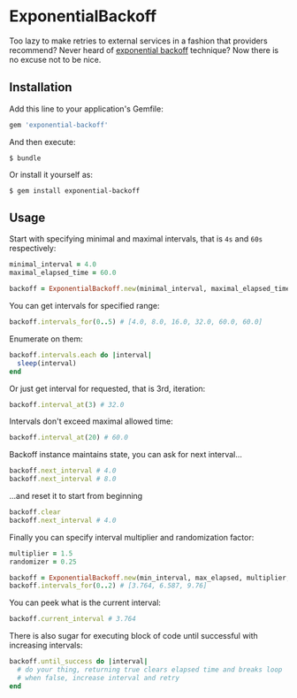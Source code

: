 ExponentialBackoff
==================

Too lazy to make retries to external services in a fashion that providers recommend? Never heard of [exponential backoff](http://en.wikipedia.org/wiki/Exponential_backoff) technique? Now there is no excuse not to be nice.

Installation
------------

Add this line to your application's Gemfile:

```ruby
gem 'exponential-backoff'
```

And then execute:

```
$ bundle
```

Or install it yourself as:

```
$ gem install exponential-backoff
```

Usage
-----

Start with specifying minimal and maximal intervals, that is `4s` and `60s` respectively:

```ruby
minimal_interval = 4.0
maximal_elapsed_time = 60.0

backoff = ExponentialBackoff.new(minimal_interval, maximal_elapsed_time)
```

You can get intervals for specified range:

```ruby
backoff.intervals_for(0..5) # [4.0, 8.0, 16.0, 32.0, 60.0, 60.0]
```

Enumerate on them:

```ruby
backoff.intervals.each do |interval|
  sleep(interval)
end
```

Or just get interval for requested, that is 3rd, iteration:

```ruby
backoff.interval_at(3) # 32.0
```

Intervals don't exceed maximal allowed time:

```ruby
backoff.interval_at(20) # 60.0
```

Backoff instance maintains state, you can ask for next interval...

```ruby
backoff.next_interval # 4.0
backoff.next_interval # 8.0
```

...and reset it to start from beginning

```ruby
backoff.clear
backoff.next_interval # 4.0
```

Finally you can specify interval multiplier and randomization factor:

```ruby
multiplier = 1.5
randomizer = 0.25

backoff = ExponentialBackoff.new(min_interval, max_elapsed, multiplier, randomizer)
backoff.intervals_for(0..2) # [3.764, 6.587, 9.76]
```

You can peek what is the current interval:

```ruby
backoff.current_interval # 3.764
```

There is also sugar for executing block of code until successful with increasing intervals:

```ruby
backoff.until_success do |interval|
  # do your thing, returning true clears elapsed time and breaks loop
  # when false, increase interval and retry
end
```
